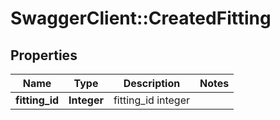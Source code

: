 # SwaggerClient::CreatedFitting

## Properties
Name | Type | Description | Notes
------------ | ------------- | ------------- | -------------
**fitting_id** | **Integer** | fitting_id integer | 


